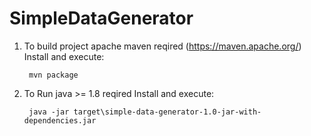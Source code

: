 # SimpleDataGenerator
1. To build project apache maven reqired (https://maven.apache.org/)
Install and execute:


        mvn package
2. To Run java >= 1.8 reqired
Install and execute:


        java -jar target\simple-data-generator-1.0-jar-with-dependencies.jar
